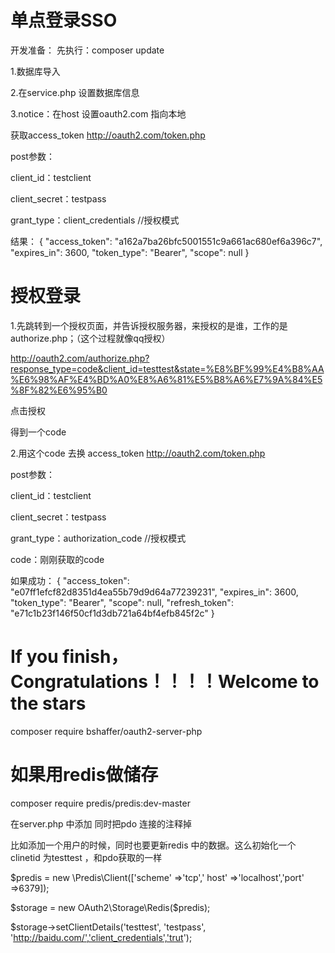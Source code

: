 # 单点登录SSO
开发准备：
先执行：composer update

1.数据库导入

2.在service.php 设置数据库信息

3.notice：在host 设置oauth2.com 指向本地

获取access_token
http://oauth2.com/token.php

post参数：

client_id：testclient

client_secret：testpass

grant_type：client_credentials  //授权模式

结果：
{
  "access_token": "a162a7ba26bfc5001551c9a661ac680ef6a396c7",
  "expires_in": 3600,
  "token_type": "Bearer",
  "scope": null
}

#  授权登录

1.先跳转到一个授权页面，并告诉授权服务器，来授权的是谁，工作的是authorize.php；（这个过程就像qq授权）

http://oauth2.com/authorize.php?response_type=code&client_id=testtest&state=%E8%BF%99%E4%B8%AA%E6%98%AF%E4%BD%A0%E8%A6%81%E5%B8%A6%E7%9A%84%E5%8F%82%E6%95%B0

点击授权

得到一个code

2.用这个code 去换 access_token
http://oauth2.com/token.php

post参数：

client_id：testclient

client_secret：testpass

grant_type：authorization_code  //授权模式

code：刚刚获取的code


如果成功：
{
  "access_token": "e07ff1efcf82d8351d4ea55b79d9d64a77239231",
  "expires_in": 3600,
  "token_type": "Bearer",
  "scope": null,
  "refresh_token": "e71c1b23f146f50cf1d3db721a64bf4efb845f2c"
}



# If you finish，Congratulations！！！！Welcome to the stars

composer require bshaffer/oauth2-server-php

# 如果用redis做储存

composer require predis/predis:dev-master

在server.php 中添加 同时把pdo 连接的注释掉

比如添加一个用户的时候，同时也要更新redis 中的数据。这么初始化一个clinetid 为testtest ，和pdo获取的一样

$predis = new \Predis\Client(['scheme' =>'tcp',' host' =>'localhost','port' =>6379]);

$storage = new OAuth2\Storage\Redis($predis);

$storage->setClientDetails('testtest', 'testpass', 'http://baidu.com/','client_credentials','trut');








